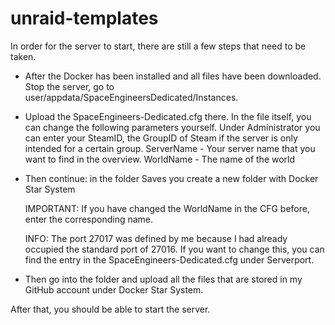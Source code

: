 # unraid-templates
In order for the server to start, there are still a few steps that need to be taken.

- After the Docker has been installed and all files have been downloaded. Stop the server, go to user/appdata/SpaceEngineersDedicated/Instances.
- Upload the SpaceEngineers-Dedicated.cfg there. In the file itself, you can change the following parameters yourself.
    Under Administrator you can enter your SteamID, the GroupID of Steam if the server is only intended for a certain group.
    ServerName - Your server name that you want to find in the overview. WorldName - The name of the world

- Then continue: in the folder Saves you create a new folder with Docker Star System
   
    IMPORTANT: If you have changed the WorldName in the CFG before, enter the corresponding name.
    
    INFO: The port 27017 was defined by me because I had already occupied the standard port of 27016.
    If you want to change this, you can find the entry in the SpaceEngineers-Dedicated.cfg under Serverport.
    
- Then go into the folder and upload all the files that are stored in my GitHub account under Docker Star System.

After that, you should be able to start the server.

